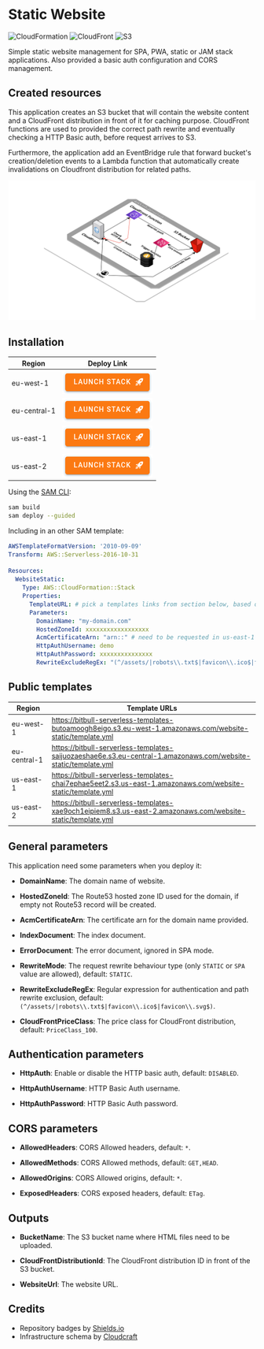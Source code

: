 # Static Website

![CloudFormation](https://img.shields.io/badge/-CloudFormation-%23FF4F8B)
![CloudFront](https://img.shields.io/badge/-CloudFront-%23A166FF)
![S3](https://img.shields.io/badge/-S3-%236BAE3E)

Simple static website management for SPA, PWA, static or JAM stack applications. Also provided a basic auth configuration and CORS management.

## Created resources

This application creates an S3 bucket that will contain the website content and a CloudFront distribution in front of it for caching purpose. CloudFront functions are used to provided the correct path rewrite and eventually checking a HTTP Basic auth, before request arrives to S3.

Furthermore, the application add an EventBridge rule that forward bucket's creation/deletion events to a Lambda function that automatically create invalidations on Cloudfront distribution for related paths. 

![Infrastructure Schema](./doc/schema.png)

## Installation

| Region       | Deploy Link |
| ------------ | ----------- |
| eu-west-1    | [![Launch Stack in region eu-west-1 ](./doc/button.png)](https://eu-west-1.console.aws.amazon.com/cloudformation/home#/stacks/create/review?templateURL=https://bitbull-serverless-templates-butoamoogh8eigo.s3.eu-west-1.amazonaws.com/website-static/template.yml&stackName=website-static) |
| eu-central-1 | [![Launch Stack in region eu-central-1](./doc/button.png)](https://eu-central-1.console.aws.amazon.com/cloudformation/home#/stacks/create/review?templateURL=https://bitbull-serverless-templates-saijuozaeshae6e.s3.eu-central-1.amazonaws.com/website-static/template.yml&stackName=website-static) |
| us-east-1    | [![Launch Stack in region us-east-1](./doc/button.png)](https://us-east-1.console.aws.amazon.com/cloudformation/home#/stacks/create/review?templateURL=https://bitbull-serverless-templates-chai7ephae5eet2.s3.us-east-1.amazonaws.com/website-static/template.yml&stackName=website-static) |
| us-east-2    | [![Launch Stack in region us-east-2](./doc/button.png)](https://us-east-2.console.aws.amazon.com/cloudformation/home#/stacks/create/review?templateURL=https://bitbull-serverless-templates-xae9och1eipiem8.s3.us-east-2.amazonaws.com/website-static/template.yml&stackName=website-static) |

Using the [SAM CLI](https://docs.aws.amazon.com/serverless-application-model/latest/developerguide/what-is-sam.html):
```bash
sam build
sam deploy --guided
```

Including in an other SAM template:
```yaml
AWSTemplateFormatVersion: '2010-09-09'
Transform: AWS::Serverless-2016-10-31

Resources:
  WebsiteStatic:
    Type: AWS::CloudFormation::Stack
    Properties:
      TemplateURL: # pick a templates links from section below, based on your region
      Parameters:
        DomainName: "my-domain.com"
        HostedZoneId: xxxxxxxxxxxxxxxxxx
        AcmCertificateArn: "arn::" # need to be requested in us-east-1 region
        HttpAuthUsername: demo
        HttpAuthPassword: xxxxxxxxxxxxxxx
        RewriteExcludeRegEx: "(^/assets/|robots\\.txt$|favicon\\.ico$|favicon\\.svg$)"
```

## Public templates

| Region       | Template URLs                                                                                                  |
| ------------ | -------------------------------------------------------------------------------------------------------------- |
| eu-west-1    | https://bitbull-serverless-templates-butoamoogh8eigo.s3.eu-west-1.amazonaws.com/website-static/template.yml    |
| eu-central-1 | https://bitbull-serverless-templates-saijuozaeshae6e.s3.eu-central-1.amazonaws.com/website-static/template.yml |
| us-east-1    | https://bitbull-serverless-templates-chai7ephae5eet2.s3.us-east-1.amazonaws.com/website-static/template.yml    |
| us-east-2    | https://bitbull-serverless-templates-xae9och1eipiem8.s3.us-east-2.amazonaws.com/website-static/template.yml    |

## General parameters

This application need some parameters when you deploy it:

- **DomainName**: The domain name of website.

- **HostedZoneId**: The Route53 hosted zone ID used for the domain, if empty not Route53 record will be created.

- **AcmCertificateArn**: The certificate arn for the domain name provided.

- **IndexDocument**: The index document.

- **ErrorDocument**: The error document, ignored in SPA mode.

- **RewriteMode**: The request rewrite behaviour type (only `STATIC` or `SPA` value are allowed), default: `STATIC`.

- **RewriteExcludeRegEx**: Regular expression for authentication and path rewrite exclusion, default: `(^/assets/|robots\\.txt$|favicon\\.ico$|favicon\\.svg$)`.

- **CloudFrontPriceClass**: The price class for CloudFront distribution, default: `PriceClass_100`.

## Authentication parameters

- **HttpAuth**: Enable or disable the HTTP basic auth, default: `DISABLED`.

- **HttpAuthUsername**: HTTP Basic Auth username.

- **HttpAuthPassword**: HTTP Basic Auth password.

## CORS parameters

- **AllowedHeaders**: CORS Allowed headers, default: `*`.

- **AllowedMethods**: CORS Allowed methods, default: `GET,HEAD`.

- **AllowedOrigins**: CORS Allowed origins, default: `*`.

- **ExposedHeaders**: CORS exposed headers, default: `ETag`.


## Outputs

- **BucketName**: The S3 bucket name where HTML files need to be uploaded.

- **CloudFrontDistributionId**: The CloudFront distribution ID in front of the S3 bucket.

- **WebsiteUrl**: The website URL.

## Credits

- Repository badges by [Shields.io](https://shields.io/)
- Infrastructure schema by [Cloudcraft](https://www.cloudcraft.co/)
